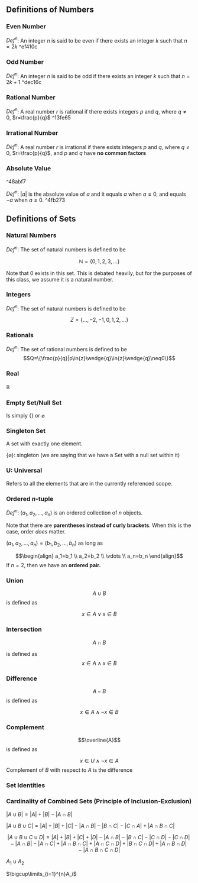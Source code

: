 ## Definitions of Numbers
### Even Number

$Def^n$: An integer $n$ is said to be even if there exists an integer $k$ such that $n=2k$ ^ef410c

### Odd Number

$Def^n$: An integer $n$ is said to be odd if there exists an integer $k$ such that $n=2k+1$ ^dec16c

### Rational Number

$Def^n$: A real number $r$ is rational if there exists integers $p$ and $q$, where $q\neq0$, $r=\frac{p}{q}$ ^13fe65

### Irrational Number

$Def^n$: A real number $r$ is irrational if there exists integers $p$ and $q$, where $q\neq0$, $r=\frac{p}{q}$, and $p$ and $q$ have **no common factors**

### Absolute Value

^48abf7

$Def^n$: $|a|$ is the absolute value of $a$ and it equals $a$ when $a≥0$, and equals $-a$ when $a≤0$. ^4fb273

## Definitions of Sets
### Natural Numbers
$Def^n$: The set of natural numbers is defined to be 

$$\mathbb{N}=\{0,1,2,3,\ldots\}$$

Note that $0$ exists in this set. This is debated heavily, but for the purposes of this class, we assume it is a natural number.

### Integers
$Def^n$: The set of natural numbers is defined to be

$$Z=\{\ldots,-2,-1,0,1,2,\ldots\}$$

### Rationals
$Def^n$: The set of rational numbers is defined to be
$$Q=\{\frac{p}{q}|p\in{z}\wedge{q}\in{z}\wedge{q}\neq0\}$$

### Real
$\mathbb{R}$ 

### Empty Set/Null Set
Is simply $\{\}$ or $\varnothing$

### Singleton Set
A set with exactly one element.

$\{\varnothing\}$: singleton (we are saying that we have a Set with a null set within it)

### U: Universal
Refers to all the elements that are in the currently referenced scope.

### Ordered $n$-tuple
$Def^n$: $(a_1, a_2, \ldots, a_n)$ is an ordered collection of $n$ objects.

Note that there are **parentheses instead of curly brackets**. When this is the case, order *does* matter.

$(a_1, a_2, \ldots, a_n) = (b_1, b_2, \ldots, b_n)$ as long as

$$\begin{align}
a_1=b_1 \\
a_2=b_2 \\ 
\vdots \\
a_n=b_n
\end{align}$$
If $n=2$, then we have an **ordered pair.**

### Union
$$A\cup{B}$$
is defined as 

$$x\in A \vee x\in B$$

### Intersection
$$A\cap B$$

is defined as $$x\in A\wedge x\in B$$

### Difference
$$ A - B $$
is defined as 

$$x\in A \wedge \neg x\in B$$

### Complement

$$\overline{A}$$
is defined as

$$x\in U\wedge \neg x\in A$$
Complement of $B$ with respect to $A$ is the difference

### Set Identities


### Cardinality of Combined Sets (Principle of Inclusion-Exclusion)
$|A\cup B| = |A| + |B| - |A\cap B|$

$|A\cup B\cup C| = |A|+|B|+|C|-|A\cap B| - |B\cap C| - |C\cap A| + |A\cap B\cap C|$

$$|A\cup B\cup C\cup D| = |A|+|B|+|C|+|D|-|A\cap B| - |B\cap C| - |C\cap D| - |C\cap D| - |A\cap B| - |A\cap C| + |A\cap B\cap C| + |A\cap C\cap D|+|B\cap C\cap D|+|A\cap B\cap D|-|A\cap B\cap C\cap D|$$



$A_1\cup A_2$ 

$\bigcup\limits_{i=1}^{n}A_i$
